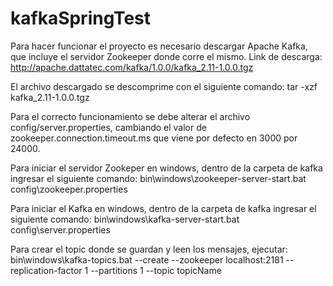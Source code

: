 # kafkaSpringTest

Para hacer funcionar el proyecto es necesario descargar Apache Kafka, que incluye el servidor Zookeeper donde corre el mismo.
Link de descarga: http://apache.dattatec.com/kafka/1.0.0/kafka_2.11-1.0.0.tgz

El archivo descargado se descomprime con el siguiente comando: tar -xzf kafka_2.11-1.0.0.tgz

Para el correcto funcionamiento se debe alterar el archivo config/server.properties, cambiando el valor de zookeeper.connection.timeout.ms que viene por defecto en 3000 por 24000.

Para iniciar el servidor Zookeper en windows, dentro de la carpeta de kafka ingresar el siguiente comando:
bin\windows\zookeeper-server-start.bat config\zookeeper.properties

Para iniciar el Kafka en windows, dentro de la carpeta de kafka ingresar el siguiente comando:
bin\windows\kafka-server-start.bat config\server.properties

Para crear el topic donde se guardan y leen los mensajes, ejecutar:
bin\windows\kafka-topics.bat --create --zookeeper localhost:2181 --replication-factor 1 --partitions 1 --topic topicName
